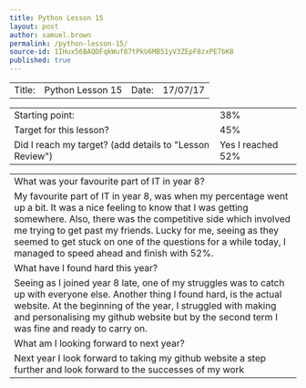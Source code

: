 ```yaml
---
title: Python Lesson 15
layout: post
author: samuel.brown
permalink: /python-lesson-15/
source-id: 1IHux56BAQDFqkWuf87tPkU6MB51yV3ZEpF8zxPE7bK8
published: true
---
```

<table>
  <tr>
    <td>Title:</td>
    <td>Python Lesson 15</td>
    <td>Date:</td>
    <td>17/07/17</td>
  </tr>
</table>


<table>
  <tr>
    <td>Starting point:</td>
    <td>38%</td>
  </tr>
  <tr>
    <td>Target for this lesson?</td>
    <td>45%</td>
  </tr>
  <tr>
    <td>Did I reach my target? 
(add details to "Lesson Review")</td>
    <td>Yes I reached 52%</td>
  </tr>
</table>


<table>
  <tr>
    <td>What was your favourite part of IT in year 8?</td>
  </tr>
  <tr>
    <td>My favourite part of IT in year 8, was when my percentage went up a bit. It was a nice feeling to know that I was getting somewhere. Also, there was the competitive side which involved me trying to get past my friends. Lucky for me, seeing as they seemed to get stuck on one of the questions for a while today, I managed to speed ahead and finish with 52%.</td>
  </tr>
  <tr>
    <td>What have I found hard this year?</td>
  </tr>
  <tr>
    <td>Seeing as I joined year 8 late, one of my struggles was to catch up with everyone else. Another thing I found hard, is the actual website. At the beginning of the year, I struggled with making and personalising my github website but by the second term I was fine and ready to carry on.</td>
  </tr>
  <tr>
    <td>What am I looking forward to next year?</td>
  </tr>
  <tr>
    <td>Next year I look forward to taking my github website a step further and look forward to the successes of my work</td>
  </tr>
</table>


